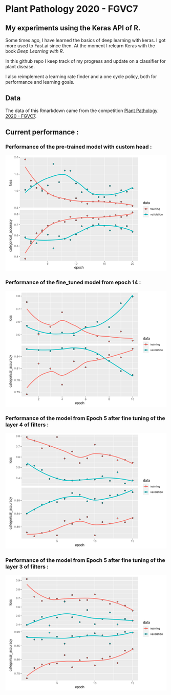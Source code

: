 # Plant Pathology 2020 - FGVC7

## My experiments using the Keras API of R. 

Some times ago, I have learned the basics of deep learning with keras. I got more used to Fast.ai since then.
At the moment I relearn Keras with the book *Deep Learning with R*. 

In this github repo I keep track of my progress and update on a classifier for plant disease.

I also reimplement a learning rate finder and a one cycle policy, both for performance and learning goals.

## Data

The data of this Rmarkdown came from the competition [Plant Pathology 2020 - FGVC7](https://www.kaggle.com/c/plant-pathology-2020-fgvc7). 

## Current performance :

### Performance of the pre-trained model with custom head : 

![Train and Val loss and accuracy](https://github.com/Cdk29/Plant-Pathology/blob/master/resnet50-lr-finder-and-cyclic-lr-with-r_files/figure-gfm/plot_perforance-1.png)


### Performance of the fine_tuned model from epoch 14 : 

![Train and Val loss and accuracy](https://github.com/Cdk29/Plant-Pathology/blob/master/Fine-tuning_files/figure-gfm/history_model_epoch_8-1.png)

### Performance of the model from Epoch 5 after fine tuning of the layer 4 of filters :

![Train and Val loss and accuracy](https://github.com/Cdk29/Plant-Pathology/blob/master/Fine-tune-layer-4_files/figure-gfm/history_model_fine_tuned_res4a-1.png)

### Performance of the model from Epoch 5 after fine tuning of the layer 3 of filters :

![Train and Val loss and accuracy](https://github.com/Cdk29/Plant-Pathology/blob/master/Fine-tune-layer-4_files/figure-gfm/history_model_fine_tuned_res3a-1.png)


